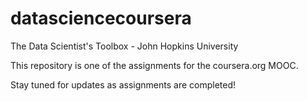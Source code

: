 # datasciencecoursera
The Data Scientist's Toolbox - John Hopkins University

This repository is one of the assignments for the coursera.org MOOC.

Stay tuned for updates as assignments are completed!
